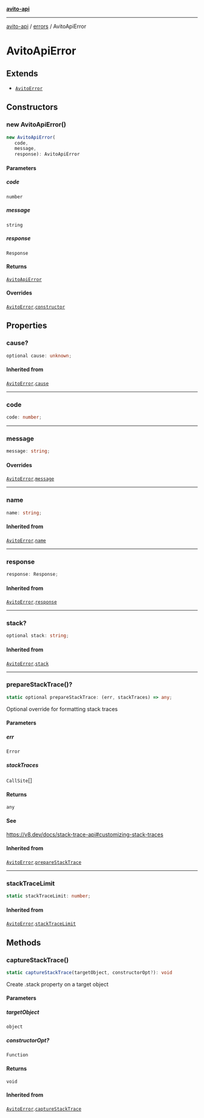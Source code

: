 [**avito-api**](../../README.md)

***

[avito-api](../../README.md) / [errors](../README.md) / AvitoApiError

# AvitoApiError

## Extends

- [`AvitoError`](AvitoError.md)

## Constructors

### new AvitoApiError()

```ts
new AvitoApiError(
   code, 
   message, 
   response): AvitoApiError
```

#### Parameters

##### code

`number`

##### message

`string`

##### response

`Response`

#### Returns

[`AvitoApiError`](AvitoApiError.md)

#### Overrides

[`AvitoError`](AvitoError.md).[`constructor`](AvitoError.md#constructors)

## Properties

### cause?

```ts
optional cause: unknown;
```

#### Inherited from

[`AvitoError`](AvitoError.md).[`cause`](AvitoError.md#cause)

***

### code

```ts
code: number;
```

***

### message

```ts
message: string;
```

#### Overrides

[`AvitoError`](AvitoError.md).[`message`](AvitoError.md#message-1)

***

### name

```ts
name: string;
```

#### Inherited from

[`AvitoError`](AvitoError.md).[`name`](AvitoError.md#name)

***

### response

```ts
response: Response;
```

#### Inherited from

[`AvitoError`](AvitoError.md).[`response`](AvitoError.md#response-1)

***

### stack?

```ts
optional stack: string;
```

#### Inherited from

[`AvitoError`](AvitoError.md).[`stack`](AvitoError.md#stack)

***

### prepareStackTrace()?

```ts
static optional prepareStackTrace: (err, stackTraces) => any;
```

Optional override for formatting stack traces

#### Parameters

##### err

`Error`

##### stackTraces

`CallSite`[]

#### Returns

`any`

#### See

https://v8.dev/docs/stack-trace-api#customizing-stack-traces

#### Inherited from

[`AvitoError`](AvitoError.md).[`prepareStackTrace`](AvitoError.md#preparestacktrace)

***

### stackTraceLimit

```ts
static stackTraceLimit: number;
```

#### Inherited from

[`AvitoError`](AvitoError.md).[`stackTraceLimit`](AvitoError.md#stacktracelimit)

## Methods

### captureStackTrace()

```ts
static captureStackTrace(targetObject, constructorOpt?): void
```

Create .stack property on a target object

#### Parameters

##### targetObject

`object`

##### constructorOpt?

`Function`

#### Returns

`void`

#### Inherited from

[`AvitoError`](AvitoError.md).[`captureStackTrace`](AvitoError.md#capturestacktrace)
